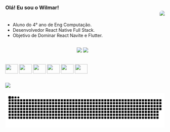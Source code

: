 ### Olá! Eu sou o Wilmar! <br/><img align="right"  height="150" style="border-radius:50px;" src="http://24.media.tumblr.com/d376c4577d3d45791d6ef72f10a26e2f/tumblr_mr3x0deqi41rhul80o1_500.gif"><br/>
- Aluno do 4° ano de Eng Computação.                   
- Desenvolvedor React Native Full Stack.
- Objetivo de Dominar React Navite e Flutter.

##

<div align="center">
   <img height="180em" src="https://github-readme-stats.vercel.app/api/top-langs/?username=wilmarv&layout=compact&langs_count=7&theme=dracula"/>
   <img height="180em" src="https://github-readme-stats.vercel.app/api?username=wilmarv&show_icons=true&theme=dracula&include_all_commits=true&count_private=true"/>
</div>

<br/>

<div style="display: inline_block"><br>
	<img align="center" height="30" width="40" src="https://cdn.jsdelivr.net/gh/devicons/devicon/icons/java/java-original.svg">
	<img align="center" height="30" width="40" src="https://cdn.jsdelivr.net/gh/devicons/devicon/icons/javascript/javascript-original.svg">
	<img align="center" height="30" width="40" src="https://cdn.jsdelivr.net/gh/devicons/devicon/icons/typescript/typescript-original.svg">
	<img align="center" height="30" width="40" src="https://cdn.jsdelivr.net/gh/devicons/devicon/icons/dart/dart-original.svg">
  	<img align="center" height="30" width="40" src="https://cdn.jsdelivr.net/gh/devicons/devicon/icons/react/react-original.svg" />
	<img align="center" height="30" width="40" src="https://cdn.jsdelivr.net/gh/devicons/devicon/icons/flutter/flutter-original.svg">
</div>
  
  ##
 
<div> 
  <a href="https://www.linkedin.com/in/wilmarvitor" target="_blank"><img src="https://img.shields.io/badge/-LinkedIn-%230077B5?style=for-the-badge&logo=linkedin&logoColor=white" target="_blank"></a> 
 
  ![Snake animation](https://github.com/wilmarv/wilmarv/blob/output/github-contribution-grid-snake-dark.svg)
 
</div>
